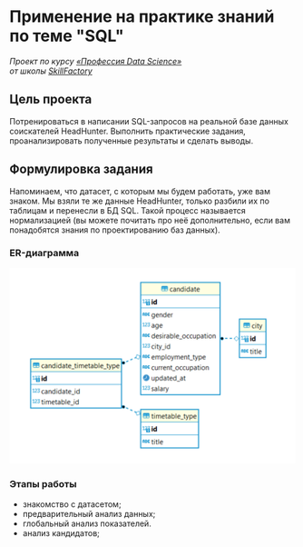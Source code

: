# Применение на практике знаний по теме "SQL"

*Проект по курсу [«Профессия Data Science»](https://lms.skillfactory.ru/courses/course-v1:Skillfactory+DST-PRO+15APR2020/about)\
от школы [SkillFactory](https://skillfactory.ru)*

## Цель проекта

Потренироваться в написании SQL-запросов на реальной базе данных соискателей HeadHunter. Выполнить практические задания, проанализировать полученные результаты и сделать выводы.

## Формулировка задания

Напоминаем, что датасет, с которым мы будем работать, уже вам знаком. Мы взяли те же данные HeadHunter, только разбили их по таблицам и перенесли в БД SQL. Такой процесс называется нормализацией (вы можете почитать про неё дополнительно, если вам понадобятся знания по проектированию баз данных).

### ER-диаграмма

![](./images/er.png)

### Этапы работы

- знакомство с датасетом;
- предварительный анализ данных;
- глобальный анализ показателей.
- анализ кандидатов;
